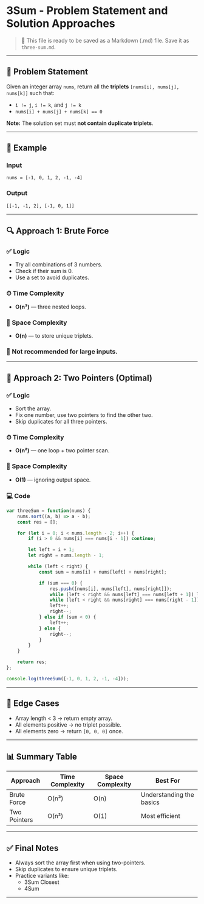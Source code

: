 # 3Sum - Problem Statement and Solution Approaches

> 📄 This file is ready to be saved as a Markdown (.md) file. Save it as `three-sum.md`.

---

## 🧩 Problem Statement

Given an integer array `nums`, return all the **triplets** `[nums[i], nums[j], nums[k]]` such that:

- `i != j`, `i != k`, and `j != k`
- `nums[i] + nums[j] + nums[k] == 0`

**Note:** The solution set must **not contain duplicate triplets**.

---

## 📌 Example

### Input
```
nums = [-1, 0, 1, 2, -1, -4]
```

### Output
```
[[-1, -1, 2], [-1, 0, 1]]
```

---

## 🔍 Approach 1: Brute Force

### ✅ Logic
- Try all combinations of 3 numbers.
- Check if their sum is 0.
- Use a set to avoid duplicates.

### ⏱ Time Complexity
- **O(n³)** — three nested loops.

### 💾 Space Complexity
- **O(n)** — to store unique triplets.

### 🚫 Not recommended for large inputs.

---

## 🚀 Approach 2: Two Pointers (Optimal)

### ✅ Logic
- Sort the array.
- Fix one number, use two pointers to find the other two.
- Skip duplicates for all three pointers.

### ⏱ Time Complexity
- **O(n²)** — one loop + two pointer scan.

### 💾 Space Complexity
- **O(1)** — ignoring output space.

### 💻 Code
```javascript
var threeSum = function(nums) {
    nums.sort((a, b) => a - b);
    const res = [];

    for (let i = 0; i < nums.length - 2; i++) {
        if (i > 0 && nums[i] === nums[i - 1]) continue;

        let left = i + 1;
        let right = nums.length - 1;

        while (left < right) {
            const sum = nums[i] + nums[left] + nums[right];

            if (sum === 0) {
                res.push([nums[i], nums[left], nums[right]]);
                while (left < right && nums[left] === nums[left + 1]) left++;
                while (left < right && nums[right] === nums[right - 1]) right--;
                left++;
                right--;
            } else if (sum < 0) {
                left++;
            } else {
                right--;
            }
        }
    }

    return res;
};

console.log(threeSum([-1, 0, 1, 2, -1, -4]));
```

---

## 🧠 Edge Cases
- Array length < 3 → return empty array.
- All elements positive → no triplet possible.
- All elements zero → return `[0, 0, 0]` once.

---

## 📊 Summary Table

| Approach       | Time Complexity | Space Complexity | Best For                   |
|----------------|------------------|-------------------|-----------------------------|
| Brute Force    | O(n³)            | O(n)              | Understanding the basics    |
| Two Pointers   | O(n²)            | O(1)              | Most efficient              |

---

## ✅ Final Notes

- Always sort the array first when using two-pointers.
- Skip duplicates to ensure unique triplets.
- Practice variants like:
  - 3Sum Closest
  - 4Sum

---

